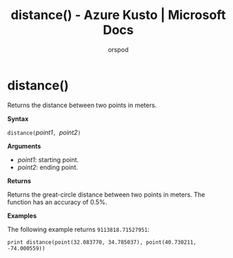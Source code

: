 ﻿---
title: distance() - Azure Kusto | Microsoft Docs
description: This article describes distance() in Azure Kusto.
author: orspod
ms.author: v-orspod
ms.reviewer: mblythe
ms.service: kusto
ms.topic: reference
ms.date: 09/24/2018
---
# distance()

Returns the distance between two points in meters.

**Syntax**

`distance(`*point1*`, `*point2*`)`

**Arguments**

* *point1*: starting point.
* *point2*: ending point.

**Returns**

Returns the great-circle distance between two points in meters.
The function has an accuracy of 0.5%.

**Examples**

The following example returns `9113818.71527951`:

```kusto
print distance(point(32.083770, 34.785037), point(40.730211, -74.000559))
```